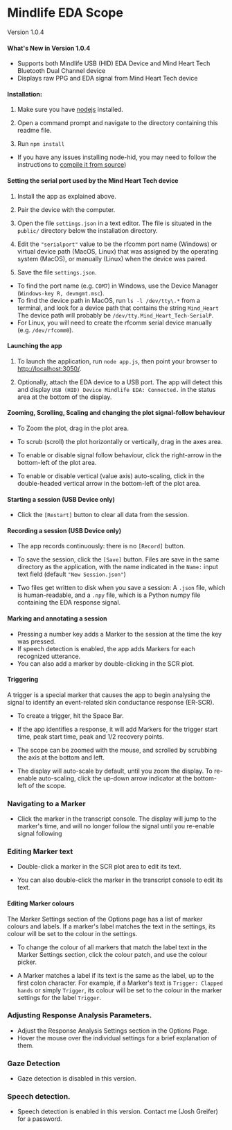 # Mindlife EDA Scope
Version 1.0.4

#### What's New in Version 1.0.4
* Supports both Mindlife USB (HID) EDA Device and Mind Heart Tech Bluetooth Dual Channel device
* Displays raw PPG and EDA signal from Mind Heart Tech device


#### Installation:

1. Make sure you have [nodejs](https://nodejs.org/en/download/) installed.

1. Open a command prompt and navigate to the directory containing this readme file.

1. Run `npm install`

* If you have any issues installing node-hid, you may need to follow the  instructions to [compile it from source](https://www.npmjs.com/package/node-hid/v/0.5.2#compiling-from-source))

#### Setting the serial port used by the Mind Heart Tech device

1.  Install the app as explained above.

1.  Pair the device with the computer.

1.  Open the file `settings.json` in a text editor.  The file is situated in the `public/` directory below the installation directory.

1.  Edit the `"serialport"` value to be the rfcomm port name (Windows) or virtual device path (MacOS, Linux) that was assigned by the operating system (MacOS), or manually (Linux)  when the device was paired.

1.  Save the file `settings.json`.

*   To find the port name (e.g. `COM7`) in Windows, use the Device Manager (`Windows-key R, devmgmt.msc`).
*   To find the device path in MacOS, run `ls -l /dev/tty\.*` from a terminal, and look for a device path that contains the string `Mind_Heart` The device path will probably be `/dev/tty.Mind_Heart_Tech-SerialP`.
*   For Linux, you will need to create the rfcomm serial device manually (e.g. `/dev/rfcomm0`).

#### Launching the app

1.  To launch the application, run `node app.js`,  then point your browser to [http://localhost:3050/](http://localhost:3050/).

1.  Optionally, attach the EDA device to a USB port.  The app will detect this and display `USB (HID) Device Mindlife EDA: Connected.` in the status area at the bottom of the display.

#### Zooming, Scrolling, Scaling and changing the plot signal-follow behaviour
* To Zoom the plot, drag in the plot area.

* To scrub (scroll) the plot horizontally or vertically,  drag in the axes area.

* To enable or disable signal follow behaviour, click the right-arrow in the bottom-left of the plot area.

* To enable or disable vertical (value axis) auto-scaling, click in the double-headed vertical arrow in the bottom-left of the plot area.


#### Starting a session (USB Device only)

* Click the `[Restart]` button to clear all data from the session.

#### Recording a session (USB Device only)
* The app records continuously: there is no `[Record]` button.   

* To save the session,  click the `[Save]` button.  Files are save in the same directory as the application, with the name indicated in the `Name:` input text field (default `"New Session.json"`)

* Two files get written to disk when you save a session:  A `.json` file, which is human-readable, and a `.npy` file, which is a Python numpy file containing the EDA response signal.


#### Marking and annotating a session
* Pressing a number key adds a Marker to the session at the time the key was pressed.
* If speech detection is enabled, the app adds Markers for each recognized utterance.
* You can also add a marker by double-clicking in the SCR plot.

#### Triggering 
A trigger is a special marker that causes the app to begin analysing the signal to identify an event-related skin conductance response (ER-SCR).

* To create a trigger,  hit the Space Bar.

* If the app identifies a response, it will add Markers for the trigger start time, peak start time, peak and 1/2 recovery points.

* The scope can be zoomed with the mouse, and scrolled by scrubbing the axis at the bottom and left.

* The display will auto-scale by default, until you zoom the display.  To re-enable auto-scaling, click the up-down arrow indicator at the bottom-left of the scope.

### Navigating to a Marker
* Click the marker in the transcript console.  The display will jump to the marker's time, and will no longer follow the signal until you re-enable signal following

### Editing Marker text
* Double-click a marker in the SCR plot area to edit its text.

* You can also double-click the marker in the transcript console to edit its text.

#### Editing Marker colours
The Marker Settings section of the Options page has a list of marker colours and labels.  If a marker's label matches the text in the settings, its colour will be set to the colour in the settings.

* To change the colour of all markers that match the label text in the Marker Settings section,  click the colour patch, and use the colour picker.

* A Marker matches a label if its text is the same as the label,  up to the first colon character. 
For example,  if a Marker's text is `Trigger: Clapped hands` or simply `Trigger`, its colour will be set to the colour in the marker settings for the label `Trigger`.

### Adjusting Response Analysis Parameters.
* Adjust the Response Analysis Settings section in the Options Page.
* Hover the mouse over the individual settings for a brief explanation of them.

### Gaze Detection
* Gaze detection is disabled in this version.

### Speech detection.
* Speech detection is enabled in this version.  Contact me (Josh Greifer) for a password.